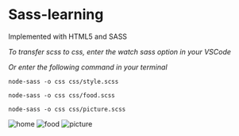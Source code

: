 # Sass-learning
Implemented with HTML5 and SASS

*To transfer scss to css, enter the watch sass option in your VSCode*

*Or enter the following command in your terminal*
```
node-sass -o css css/style.scss
```
```
node-sass -o css css/food.scss
```
```
node-sass -o css css/picture.scss
```

![home](https://user-images.githubusercontent.com/87614385/128602761-de04dcf4-f25a-4070-9557-6a53958ce586.PNG)
![food](https://user-images.githubusercontent.com/87614385/128602827-e755d4b5-681d-4c47-be79-39c4a508433b.PNG)
![picture](https://user-images.githubusercontent.com/87614385/128602764-91678069-be54-4740-ae85-08255f6b0ada.PNG)


